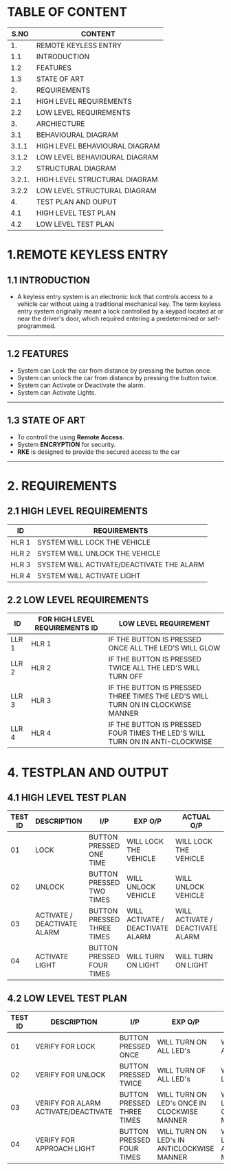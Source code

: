 
# TABLE OF CONTENT
|S.NO| CONTENT |
|--|-------|
|1.| REMOTE KEYLESS ENTRY|
|1.1 |INTRODUCTION|
|1.2| FEATURES|
|1.3| STATE OF ART|
|2.| REQUIREMENTS|
| 2.1 |HIGH LEVEL REQUIREMENTS|
|2.2| LOW LEVEL REQUIREMENTS|
|3.| ARCHIECTURE|
|3.1 |BEHAVIOURAL DIAGRAM |
|3.1.1 |HIGH LEVEL BEHAVIOURAL DIAGRAM|
|3.1.2 |LOW LEVEL BEHAVIOURAL DIAGRAM|
|3.2| STRUCTURAL DIAGRAM|
| 3.2.1.| HIGH LEVEL STRUCTURAL DIAGRAM|
|3.2.2 |LOW LEVEL STRUCTURAL DIAGRAM|
|4.| TEST PLAN AND OUPUT|
|4.1| HIGH LEVEL TEST PLAN|
|4.2|LOW LEVEL TEST PLAN|

# 1.REMOTE KEYLESS ENTRY
## 1.1 INTRODUCTION
- A keyless entry system is an electronic lock that controls access to a vehicle car without using a traditional mechanical key. The term keyless entry system originally meant a lock controlled by a keypad located at or near the driver's door, which required entering a predetermined or self-programmed.
_________________________________________
## 1.2 FEATURES
- System can Lock the car from distance by pressing the button once.
- System can unlock the car from distance by pressing the button twice.
- System can Activate or Deactivate the alarm.
- System can Activate Lights.
___________________________________________________________
## 1.3 STATE OF ART
- To controll the using **Remote Access**.
- System **ENCRYPTION** for security.
- **RKE** is designed to provide the secured access to the car
_____________________________________
# 2. REQUIREMENTS
## 2.1 HIGH LEVEL REQUIREMENTS
|ID| REQUIREMENTS |
|--|--------------|
|HLR 1| SYSTEM WILL LOCK THE VEHICLE|
|HLR 2| SYSTEM WILL UNLOCK THE VEHICLE|
|HLR 3| SYSTEM WILL ACTIVATE/DEACTIVATE THE ALARM|
|HLR 4| SYSTEM WILL ACTIVATE LIGHT|
## 2.2 LOW LEVEL REQUIREMENTS
| ID | FOR HIGH LEVEL REQUIREMENTS ID | LOW LEVEL REQUIREMENT |
|------| ----- |-----------------------|
|LLR 1|HLR 1| IF THE BUTTON IS PRESSED ONCE ALL THE LED'S WILL GLOW|
|LLR 2|HLR 2| IF THE BUTTON IS PRESSED TWICE ALL THE LED'S WILL TURN OFF|
|LLR 3|HLR 3| IF THE BUTTON IS PRESSED THREE TIMES THE LED'S WILL TURN ON IN CLOCKWISE MANNER|
|LLR 4|HLR 4| IF THE BUTTON IS PRESSED FOUR TIMES THE LED'S WILL TURN ON IN ANTI-CLOCKWISE|
# 4. TESTPLAN AND OUTPUT
## 4.1 HIGH LEVEL TEST PLAN

| TEST ID | DESCRIPTION | I/P | EXP O/P | ACTUAL O/P | RESULT|
| --- | --- | --- | --- | --- | ---|
| 01 | LOCK | BUTTON PRESSED ONE TIME  | WILL LOCK THE VEHICLE | WILL LOCK THE VEHICLE  | PASS|
| 02 | UNLOCK | BUTTON PRESSED TWO TIMES | WILL UNLOCK VEHICLE | WILL UNLOCK VEHICLE | PASS|
| 03 | ACTIVATE / DEACTIVATE ALARM | BUTTON PRESSED THREE TIMES | WILL ACTIVATE / DEACTIVATE ALARM  | WILL ACTIVATE / DEACTIVATE ALARM |PASS|
| 04 | ACTIVATE LIGHT |BUTTON PRESSED FOUR TIMES | WILL TURN ON LIGHT |WILL TURN ON LIGHT|PASS|


## 4.2 LOW LEVEL TEST PLAN

| TEST ID | DESCRIPTION| I/P | EXP O/P | ACT O/P | RESULT |
| --- | --- | --- | --- | --- | --- |
| 01 | VERIFY FOR LOCK |  BUTTON PRESSED ONCE  | WILL TURN ON ALL LED's  | WILL TURN ON ALL LED's  | PASS|
| 02 | VERIFY FOR UNLOCK | BUTTON PRESSED TWICE  | WILL TURN OF ALL LED's | WILL TURN OFF LED's | PASS |
| 03 | VERIFY FOR ALARM ACTIVATE/DEACTIVATE | BUTTON PRESSED THREE TIMES| WILL TURN ON LED's ONCE IN CLOCKWISE MANNER | WILL TURN ON LED's ONCE IN CLOCKWISE MANNER | PASS|
| 04 | VERIFY FOR APPROACH LIGHT |BUTTON PRESSED FOUR TIMES | WILL TURN ON LED's IN ANTICLOCKWISE MANNER | WILL TURN ON LED's IN ANTICLOCKWISE MANNER | PASS|
